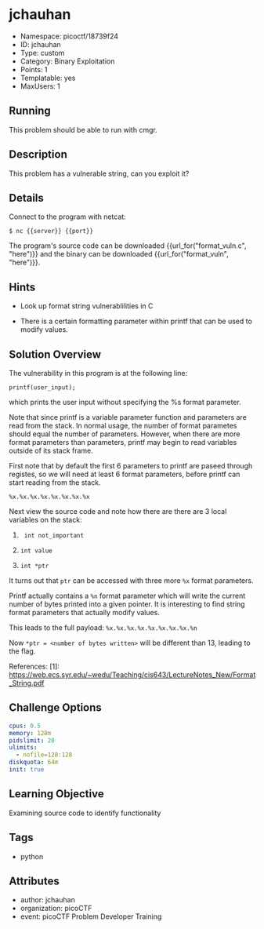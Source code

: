 # jchauhan

- Namespace: picoctf/18739f24
- ID: jchauhan
- Type: custom
- Category: Binary Exploitation
- Points: 1
- Templatable: yes
- MaxUsers: 1

## Running

This problem should be able to run with cmgr.

## Description

This problem has a vulnerable string, can you exploit it?

## Details

Connect to the program with netcat:

`$ nc {{server}} {{port}}`

The program's source code can be downloaded {{url_for("format_vuln.c", "here")}} and the binary can be downloaded {{url_for("format_vuln", "here")}}.

## Hints

- Look up format string vulnerablilities in C

- There is a certain formatting parameter within printf that can be used to modify values.

## Solution Overview

The vulnerability in this program is at the following line: 

`printf(user_input);`

which prints the user input without specifying the %s format parameter.

Note that since printf is a variable parameter function and parameters are read from the stack. In normal usage, the number of format parametes should equal the number of parameters. However, when there are more format parameters than parameters, printf may begin to read variables outside of its stack frame.

First note that by default the first 6 parameters to printf are paseed through registes, so we will need at least 6 format parameters, before printf can start reading from the stack.

`%x.%x.%x.%x.%x.%x.%x.%x`

Next view the source code and note how there are there are 3 local variables on the stack:

1. ` int not_important`

2. `int value`

3. `int *ptr`

It turns out that `ptr` can be accessed with three more `%x` format parameters.

Printf actually contains a `%n` format parameter which will write the current number of bytes printed into a given pointer. It is interesting to find string format parameters that actually modify values. 

This leads to the full payload:
`%x.%x.%x.%x.%x.%x.%x.%x.%n`

Now `*ptr = <number of bytes written>` will be different than 13, leading to the flag.



References:
[1]: https://web.ecs.syr.edu/~wedu/Teaching/cis643/LectureNotes_New/Format_String.pdf

## Challenge Options

```yaml
cpus: 0.5
memory: 128m
pidslimit: 20
ulimits:
  - nofile=128:128
diskquota: 64m
init: true
```

## Learning Objective

Examining source code to identify functionality

## Tags

- python

## Attributes

- author: jchauhan
- organization: picoCTF
- event: picoCTF Problem Developer Training
